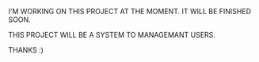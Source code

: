 I'M WORKING ON THIS PROJECT AT THE MOMENT. IT WILL BE FINISHED SOON.

THIS PROJECT WILL BE A SYSTEM TO MANAGEMANT USERS.

THANKS :)
